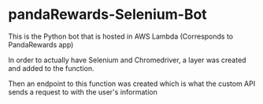 # pandaRewards-Selenium-Bot
This is the Python bot that is hosted in AWS Lambda (Corresponds to PandaRewards app)

In order to actually have Selenium and Chromedriver, a layer was created and added to the function. 

Then an endpoint to this function was created which is what the custom API sends a request to with the user's information
